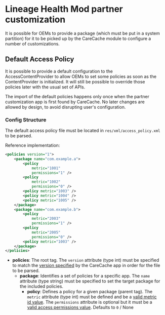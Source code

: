 Lineage Health Mod partner customization
========================================

It is possible for OEMs to provide a package (which must be put in a system partition)
for it to be picked up by the CareCache module to configure a number of customizations.

## Default Access Policy

It is possible to provide a default configuration to the AccessContentProvider to allow
OEMs to set some policies as soon as the ContentProvider is initialized. It will still be
possible to override those policies later with the usual set of APIs.

The import of the default policies happens only once when the partner customization app is
first found by CareCache. No later changes are allowed by design, to avoid disrupting user's
configuration.

### Config Structure

The default access policy file must be located in `res/xml/access_policy.xml` to be parsed.

Reference implementation:

```xml
<policies version="1">
    <package name="com.example.a">
        <policy
            metric="1001"
            permissions="1" />
        <policy
            metric="1002"
            permissions="0" />
        <policy metric="1003" />
        <policy metric="1004" />
        <policy metric="1005" />
    </package>
    <package name="com.example.b">
        <policy
            metric="2003"
            permissions="1" />
        <policy
            metric="2005"
            permissions="0" />
        <policy metric="1003" />
    </package>
</policies>
```

- **policies**: The root tag. The `version` attribute (type int) must be specified to match the
                [version specified](../mod/src/main/java/org/lineageos/mod/health/partner/DefaultPolicyParser.kt)
                by the CareCache app in order for the file to be parsed.
    - **package**: Identifies a set of policies for a specific app. The `name` attribute (type string)
                   must be specified to set the target package for the included policies.
        - **policy**: Defines a policy for a given package (parent tag). The `metric` attribute
                      (type int) must be defined and be a [valid metric id value](/docs/metrics.md).
                      The `permissions` attribute is optional but it must be a
                      [valid access permissions value](/docs/access_control.md). Defaults to `0` / None

